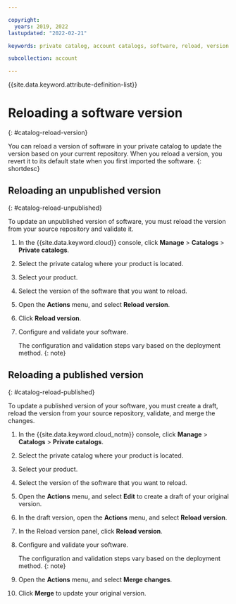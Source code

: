 ```yaml
---

copyright:
  years: 2019, 2022
lastupdated: "2022-02-21"

keywords: private catalog, account catalogs, software, reload, version

subcollection: account

---
```


{{site.data.keyword.attribute-definition-list}}

# Reloading a software version
{: #catalog-reload-version}

You can reload a version of software in your private catalog to update the version based on your current repository. When you reload a version, you revert it to its default state when you first imported the software. 
{: shortdesc}

## Reloading an unpublished version
{: #catalog-reload-unpublished}

To update an unpublished version of software, you must reload the version from your source repository and validate it.  

1. In the {{site.data.keyword.cloud}} console, click **Manage** > **Catalogs** > **Private catalogs**. 
1. Select the private catalog where your product is located. 
1. Select your product. 
1. Select the version of the software that you want to reload.
1. Open the **Actions** menu, and select **Reload version**.
1. Click **Reload version**. 
1. Configure and validate your software. 

   The configuration and validation steps vary based on the deployment method. 
   {: note}

## Reloading a published version
{: #catalog-reload-published}

To update a published version of your software, you must create a draft, reload the version from your source repository, validate, and merge the changes.  

1. In the {{site.data.keyword.cloud_notm}} console, click **Manage** > **Catalogs** > **Private catalogs**. 
1. Select the private catalog where your product is located. 
1. Select your product. 
1. Select the version of the software that you want to reload. 
1. Open the **Actions** menu, and select **Edit** to create a draft of your original version.
1. In the draft version, open the **Actions** menu, and select **Reload version**.
1. In the Reload version panel, click **Reload version**. 
1. Configure and validate your software. 

   The configuration and validation steps vary based on the deployment method.
   {: note}

1. Open the **Actions** menu, and select **Merge changes**.
1. Click **Merge** to update your original version.
